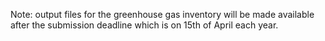Note: output files for the greenhouse gas inventory will be made available after the submission deadline which is on 15th of April each year.